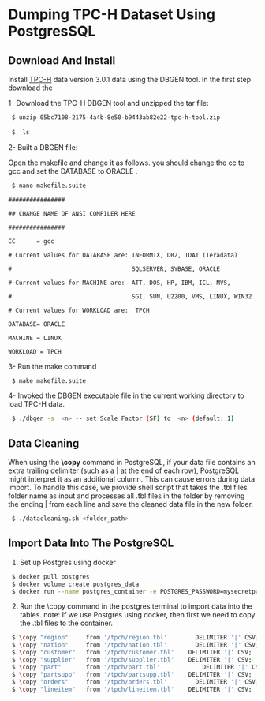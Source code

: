 # Dumping TPC-H Dataset Using PostgresSQL

## Download And Install

Install [TPC-H](https://www.tpc.org/tpch/) data version 3.0.1 data using the DBGEN tool.
In the first step download the 

1- Download the TPC-H DBGEN tool and unzipped the tar file:
  
```sh
 $ unzip 05bc7108-2175-4a4b-8e50-b9443ab82e22-tpc-h-tool.zip
  
 $  ls
```
2- Built a DBGEN file:
 
Open the makefile and change it as follows. you should change the cc to gcc and set the DATABASE to ORACLE .

```sh
 $ nano makefile.suite
 ```

    ################

    ## CHANGE NAME OF ANSI COMPILER HERE

    ################

    CC      = gcc

    # Current values for DATABASE are: INFORMIX, DB2, TDAT (Teradata)

    #                                  SQLSERVER, SYBASE, ORACLE

    # Current values for MACHINE are:  ATT, DOS, HP, IBM, ICL, MVS,

    #                                  SGI, SUN, U2200, VMS, LINUX, WIN32

    # Current values for WORKLOAD are:  TPCH

    DATABASE= ORACLE

    MACHINE = LINUX

    WORKLOAD = TPCH

3- Run the make command

```sh
 $ make makefile.suite
 ```

4- Invoked the DBGEN executable file in the current working directory to load TPC-H data.

```sh
 $ ./dbgen -s  <n> -- set Scale Factor (SF) to  <n> (default: 1)
```
## Data Cleaning

When using the **\copy** command in PostgreSQL, if your data file contains an extra trailing delimiter 
(such as a | at the end of each row), PostgreSQL might interpret it as an additional column. 
This can cause errors during data import. To handle this case, we provide shell script that takes the .tbl files folder name as input and processes all .tbl files in the folder by 
removing  the ending | from each line and save the cleaned data file in the new folder.

```sh
 $ ./datacleaning.sh <folder_path>
```
## Import Data Into The PostgreSQL

1. Set up Postgres using docker
```sh
 $ docker pull postgres
 $ docker volume create postgres_data
 $ docker run --name postgres_container -e POSTGRES_PASSWORD=mysecretpassword -d -p 5432:5432 -v postgres_data:/var/lib/postgresql/data postgres
```
2. Run the \copy command in the postgres terminal to import data into the tables.
note: If we use Postgres using docker, then first we need to copy the .tbl files to the container.
```sh
 $ \copy "region"     from '/tpch/region.tbl'        DELIMITER '|' CSV;
 $ \copy "nation"     from '/tpch/nation.tbl'        DELIMITER '|' CSV;
 $ \copy "customer"   from '/tpch/customer.tbl'    DELIMITER '|' CSV;
 $ \copy "supplier"   from '/tpch/supplier.tbl'    DELIMITER '|' CSV;
 $ \copy "part"       from '/tpch/part.tbl'            DELIMITER '|' CSV;
 $ \copy "partsupp"   from '/tpch/partsupp.tbl'    DELIMITER '|' CSV;
 $ \copy "orders"     from '/tpch/orders.tbl'        DELIMITER '|' CSV;
 $ \copy "lineitem"   from '/tpch/lineitem.tbl'    DELIMITER '|' CSV;
```